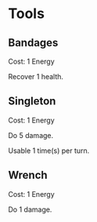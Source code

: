 # Tools

## Bandages

Cost: 1 Energy

Recover 1 health.

## Singleton

Cost: 1 Energy

Do 5 damage.

Usable 1 time(s) per turn.

## Wrench

Cost: 1 Energy

Do 1 damage.
